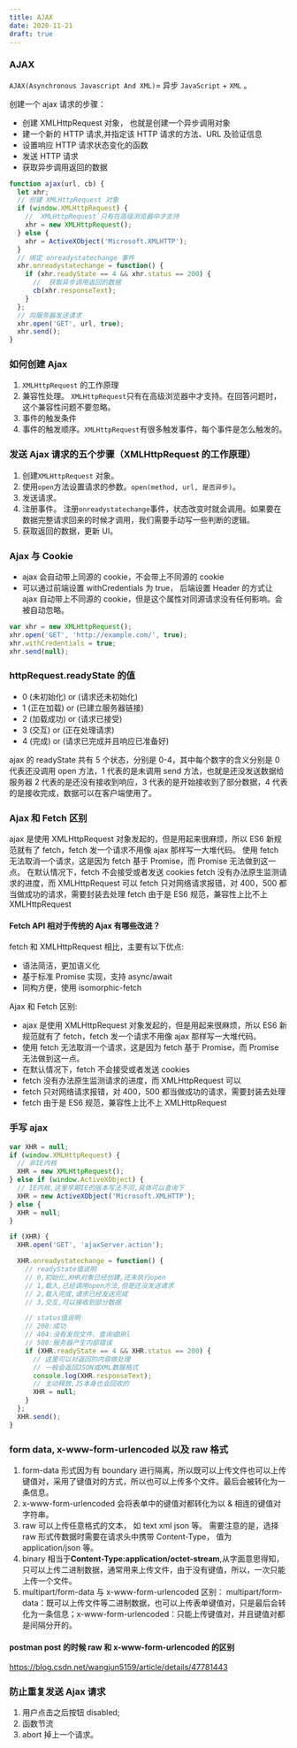```yaml
---
title: AJAX
date: 2020-11-21
draft: true
---
```


### AJAX

`AJAX(Asynchronous Javascript And XML)`= 异步 `JavaScript` + `XML` 。

创建一个 ajax 请求的步骤：

- 创建 XMLHttpRequest 对象， 也就是创建一个异步调用对象
- 建一个新的 HTTP 请求,并指定该 HTTP 请求的方法、URL 及验证信息
- 设置响应 HTTP 请求状态变化的函数
- 发送 HTTP 请求
- 获取异步调用返回的数据

```js
function ajax(url, cb) {
  let xhr;
  // 创建 XMLHttpRequest 对象
  if (window.XMLHttpRequest) {
    // `XMLHttpRequest`只有在高级浏览器中才支持
    xhr = new XMLHttpRequest();
  } else {
    xhr = ActiveXObject('Microsoft.XMLHTTP');
  }
  // 绑定 onreadystatechange 事件
  xhr.onreadystatechange = function() {
    if (xhr.readyState == 4 && xhr.status == 200) {
      //  获取异步调用返回的数据
      cb(xhr.responseText);
    }
  };
  // 向服务器发送请求
  xhr.open('GET', url, true);
  xhr.send();
}
```

### 如何创建 Ajax

1. `XMLHttpRequest` 的工作原理
2. 兼容性处理。 `XMLHttpRequest`只有在高级浏览器中才支持。在回答问题时，这个兼容性问题不要忽略。
3. 事件的触发条件
4. 事件的触发顺序。`XMLHttpRequest`有很多触发事件，每个事件是怎么触发的。

### 发送 Ajax 请求的五个步骤（XMLHttpRequest 的工作原理）

1. 创建`XMLHttpRequest` 对象。
2. 使用`open`方法设置请求的参数。`open(method, url, 是否异步)`。
3. 发送请求。
4. 注册事件。 注册`onreadystatechange`事件，状态改变时就会调用。如果要在数据完整请求回来的时候才调用，我们需要手动写一些判断的逻辑。
5. 获取返回的数据，更新 UI。

### Ajax 与 Cookie

- ajax 会自动带上同源的 cookie，不会带上不同源的 cookie
- 可以通过前端设置 withCredentials 为 true， 后端设置 Header 的方式让 ajax 自动带上不同源的 cookie，但是这个属性对同源请求没有任何影响。会被自动忽略。

```js
var xhr = new XMLHttpRequest();
xhr.open('GET', 'http://example.com/', true);
xhr.withCredentials = true;
xhr.send(null);
```

### httpRequest.readyState 的值

- 0 (未初始化) or (请求还未初始化)
- 1 (正在加载) or (已建立服务器链接)
- 2 (加载成功) or (请求已接受)
- 3 (交互) or (正在处理请求)
- 4 (完成) or (请求已完成并且响应已准备好)

ajax 的 readyState 共有 5 个状态，分别是 0-4，其中每个数字的含义分别是 0 代表还没调用 open 方法，1 代表的是未调用 send 方法，也就是还没发送数据给服务器
2 代表的是还没有接收到响应，3 代表的是开始接收到了部分数据，4 代表的是接收完成，数据可以在客户端使用了。

### Ajax 和 Fetch 区别

ajax 是使用 XMLHttpRequest 对象发起的，但是用起来很麻烦，所以 ES6 新规范就有了 fetch，fetch 发一个请求不用像 ajax 那样写一大堆代码。
使用 fetch 无法取消一个请求，这是因为 fetch 基于 Promise，而 Promise 无法做到这一点。
在默认情况下，fetch 不会接受或者发送 cookies
fetch 没有办法原生监测请求的进度，而 XMLHttpRequest 可以
fetch 只对网络请求报错，对 400，500 都当做成功的请求，需要封装去处理
fetch 由于是 ES6 规范，兼容性上比不上 XMLHttpRequest

#### Fetch API 相对于传统的 Ajax 有哪些改进？

fetch 和 XMLHttpRequest 相比，主要有以下优点:

- 语法简洁，更加语义化
- 基于标准 Promise 实现，支持 async/await
- 同构方便，使用 isomorphic-fetch

Ajax 和 Fetch 区别:

- ajax 是使用 XMLHttpRequest 对象发起的，但是用起来很麻烦，所以 ES6 新规范就有了 fetch，fetch 发一个请求不用像 ajax 那样写一大堆代码。
- 使用 fetch 无法取消一个请求，这是因为 fetch 基于 Promise，而 Promise 无法做到这一点。
- 在默认情况下，fetch 不会接受或者发送 cookies
- fetch 没有办法原生监测请求的进度，而 XMLHttpRequest 可以
- fetch 只对网络请求报错，对 400，500 都当做成功的请求，需要封装去处理
- fetch 由于是 ES6 规范，兼容性上比不上 XMLHttpRequest

### 手写 ajax

```js
var XHR = null;
if (window.XMLHttpRequest) {
  // 非IE内核
  XHR = new XMLHttpRequest();
} else if (window.ActiveXObject) {
  // IE内核,这里早期IE的版本写法不同,具体可以查询下
  XHR = new ActiveXObject('Microsoft.XMLHTTP');
} else {
  XHR = null;
}

if (XHR) {
  XHR.open('GET', 'ajaxServer.action');

  XHR.onreadystatechange = function() {
    // readyState值说明
    // 0,初始化,XHR对象已经创建,还未执行open
    // 1,载入,已经调用open方法,但是还没发送请求
    // 2,载入完成,请求已经发送完成
    // 3,交互,可以接收到部分数据

    // status值说明
    // 200:成功
    // 404:没有发现文件、查询或URl
    // 500:服务器产生内部错误
    if (XHR.readyState == 4 && XHR.status == 200) {
      // 这里可以对返回的内容做处理
      // 一般会返回JSON或XML数据格式
      console.log(XHR.responseText);
      // 主动释放,JS本身也会回收的
      XHR = null;
    }
  };
  XHR.send();
}
```

### form data, x-www-form-urlencoded 以及 raw 格式

1. form-data 形式因为有 boundary 进行隔离，所以既可以上传文件也可以上传键值对，采用了键值对的方式，所以也可以上传多个文件。最后会被转化为一条信息。
2. x-www-form-urlencoded 会将表单中的键值对都转化为以 & 相连的键值对字符串。
3. raw 可以上传任意格式的文本， 如 text xml json 等。 需要注意的是，选择 raw 形式传数据时需要在请求头中携带 Content-Type， 值为 application/json 等。
4. binary
   相当于**Content-Type:application/octet-stream**,从字面意思得知，只可以上传二进制数据，通常用来上传文件，由于没有键值，所以，一次只能上传一个文件。
5. multipart/form-data 与 x-www-form-urlencoded 区别：
   multipart/form-data：既可以上传文件等二进制数据，也可以上传表单键值对，只是最后会转化为一条信息；
   ​ x-www-form-urlencoded：只能上传键值对，并且键值对都是间隔分开的。

#### postman post 的时候 raw 和 x-www-form-urlencoded 的区别

https://blog.csdn.net/wangjun5159/article/details/47781443

### 防止重复发送 Ajax 请求

1. 用户点击之后按钮 disabled;
2. 函数节流
3. abort 掉上一个请求。
